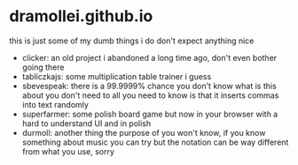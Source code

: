 # dramollei.github.io
this is just some of my dumb things i do
don't expect anything nice
- clicker: an old project i abandoned a long time ago, don't even bother going there
- tabliczkajs: some multiplication table trainer i guess
- sbevespeak: there is a 99.9999% chance you don't know what is this about
you don't need to
all you need to know is that it inserts commas into text randomly
- superfarmer: some polish board game but now in your browser with a hard to understand UI and in polish
- durmoll: another thing the purpose of you won't know, if you know something about music you can try but
the notation can be way different from what you use, sorry
